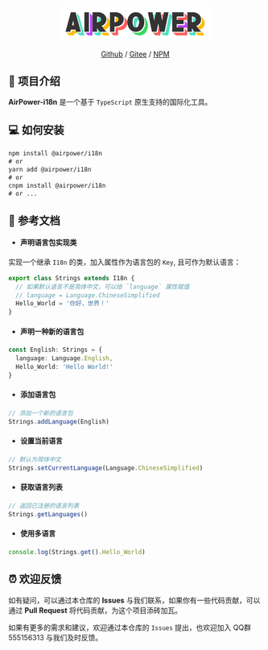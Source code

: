 <p align="center">
  <img width="300" src="assets/airpower-bg.svg"/>
</p>

<p align="center">
<a href="https://github.com/AirPowerTeam/AirPower-i18n">Github</a> /
<a href="https://gitee.com/air-power/AirPower-i18n">Gitee</a> /
<a href="https://www.npmjs.com/package/@airpower/i18n">NPM</a>
</p>

## 🎉 项目介绍

**AirPower-i18n** 是一个基于 `TypeScript` 原生支持的国际化工具。

## 💻 如何安装

```shell
npm install @airpower/i18n
# or
yarn add @airpower/i18n
# or
cnpm install @airpower/i18n
# or ...
```

## 📖 参考文档

- #### 声明语言包实现类

实现一个继承 `I18n` 的类，加入属性作为语言包的 `Key`, 且可作为默认语言：

```ts
export class Strings extends I18n {
  // 如果默认语言不是简体中文，可以给 `language` 属性赋值
  // language = Language.ChineseSimplified
  Hello_World = '你好，世界！'
}
```

- #### 声明一种新的语言包

```ts
const English: Strings = {
  language: Language.English,
  Hello_World: 'Hello World!'
}
```

- #### 添加语言包

```ts
// 添加一个新的语言包
Strings.addLanguage(English)
```

- #### 设置当前语言

```ts
// 默认为简体中文
Strings.setCurrentLanguage(Language.ChineseSimplified)
```

- #### 获取语言列表

```ts
// 返回已注册的语言列表
Strings.getLanguages()
```

- #### 使用多语言

```ts
console.log(Strings.get().Hello_World)
```

## ⏰ 欢迎反馈

如有疑问，可以通过本仓库的 **Issues** 与我们联系，如果你有一些代码贡献，可以通过 **Pull Request** 将代码贡献，为这个项目添砖加瓦。

如果有更多的需求和建议，欢迎通过本仓库的 `Issues` 提出，也欢迎加入 QQ群 555156313 与我们及时反馈。
